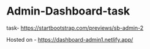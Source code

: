 # Admin-Dashboard-task

task- https://startbootstrap.com/previews/sb-admin-2

Hosted on - https://dashboard-admin1.netlify.app/
